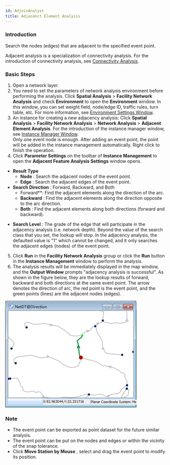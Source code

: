 ```yaml
---
id: AdjoinAnalyst
title: Adjacenct Element Analysis
---
```

### Introduction

Search the nodes (edges) that are adjacent to the specified event point.

Adjacent analysis is a specialization of connectivity analysis. For the introduction of connectivity analysis, see [Connectivity Analysis](AccessibilityAnalyst).

### Basic Steps

1. Open a network layer.
2. You need to set the parameters of network analysis environment before performing the analysis. Click **Spatial Analysis** > **Facility Network Analysis** and check **Environment** to open the **Environment** window. In this window, you can set weight field, node/edge ID, traffic rules, turn table, etc. For more information, see [Environment Settings Window](NetAnalystEnvironmentWIN).
3. An instance for creating a new adjacency analysis: Click **Spatial Analysis** > **Facility Network Analysis** > **Network Analysis** > **Adjacent Element Analysis**. For the introduction of the instance manager window, see [Instance Manager Window](InstanceWIN). <br/>Only one event node is enough. After adding an event point, the point will be added in the instance management automatically. Right click to finish the operation.
4. Click **Parameter Settings** on the toolbar of **Instance Management** to open the **Adjacent Feature Analysis Settings** window opens. 
  - **Result Type**
    * **Node** : Search the adjacent nodes of the event point.
    * **Edge** : Search the adjacent edges of the event point.
  - **Search Direction** : Forward, Backward, and Both
    * Forward**: Find the adjacent elements along the direction of the arc.
    * **Backward** : Find the adjacent elements along the direction opposite to the arc direction.
    * **Both** : Find the adjacent elements along both directions (forward and backward).
  * **Search Level** : The grade of the edge that will participate in the adjacency analysis (i.e. network depth). Beyond the value of the search class that you set, the lookup will stop. In the adjacency analysis, the defaulted value is "1" which cannot be changed, and it only searches the adjacent edges (nodes) of the event point.
5. Click **Run** in the **Facility Network Analysis** group or click the **Run** button in the **Instance Management** window to perform the analysis.
6. The analysis results will be immediately displayed in the map window, and the **Output Window** prompts "adjacency analysis is successful". As shown in the figure below, they are the lookup results of forward, backward and both directions at the same event point. The arrow denotes the direction of arc, the red point is the event point, and the green points (lines) are the adjacent nodes (edges).  

![](img/AdjoinForward.png) 

### Note

  * The event point can be exported as point dataset for the future similar analysis.
  * The event point can be put on the nodes and edges or within the vicinity of the snap tolerance.
  * Click **Move Station by Mouse** , select and drag the event point to modify its position.
